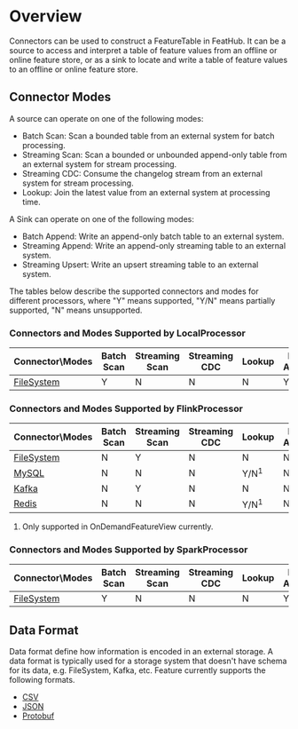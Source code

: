 # Overview

Connectors can be used to construct a FeatureTable in FeatHub. It can be a 
source to access and interpret a table of feature values from an offline or online 
feature store, or as a sink to locate and write a table of feature values to an offline 
or online feature store. 

## Connector Modes

A source can operate on one of the following modes:
- Batch Scan: Scan a bounded table from an external system for batch processing.
- Streaming Scan: Scan a bounded or unbounded append-only table from an external system 
  for stream processing.
- Streaming CDC: Consume the changelog stream from an external system for stream 
  processing.
- Lookup: Join the latest value from an external system at processing time.

A Sink can operate on one of the following modes:
- Batch Append: Write an append-only batch table to an external system.
- Streaming Append: Write an append-only streaming table to an external system.
- Streaming Upsert: Write an upsert streaming table to an external system.


The tables below describe the supported connectors and modes for different processors, 
where "Y" means supported, "Y/N" means partially supported, "N" means unsupported.

### Connectors and Modes Supported by LocalProcessor

| Connector\Modes             | Batch Scan | Streaming Scan | Streaming CDC | Lookup          | Batch Append | Streaming Append | Streaming Upsert |
|-----------------------------|------------|----------------|---------------|-----------------|--------------|------------------|------------------|
| [FileSystem](filesystem.md) | Y          | N              | N             | N               | Y            | N                | N                |

### Connectors and Modes Supported by FlinkProcessor

| Connector\Modes             | Batch Scan | Streaming Scan | Streaming CDC | Lookup          | Batch Append | Streaming Append | Streaming Upsert |
|-----------------------------|------------|----------------|---------------|-----------------|--------------|------------------|------------------|
| [FileSystem](filesystem.md) | N          | Y              | N             | N               | N            | Y                | N                |
| [MySQL](mysql.md)           | N          | N              | N             | Y/N<sup>1</sup> | N            | Y                | Y                |
| [Kafka](kafka.md)           | N          | Y              | N             | N               | N            | Y                | N                |
| [Redis](redis.md)           | N          | N              | N             | Y/N<sup>1</sup> | N            | N                | Y                |

1. Only supported in OnDemandFeatureView currently.

### Connectors and Modes Supported by SparkProcessor

| Connector\Modes             | Batch Scan | Streaming Scan | Streaming CDC | Lookup          | Batch Append | Streaming Append | Streaming Upsert |
|-----------------------------|------------|----------------|---------------|-----------------|--------------|------------------|------------------|
| [FileSystem](filesystem.md) | Y          | N              | N             | N               | Y            | N                | N                |


## Data Format

Data format define how information is encoded in an external storage. A data format is
typically used for a storage system that doesn't have schema for its data, e.g. 
FileSystem, Kafka, etc. Feature currently supports the following formats.

- [CSV](formats/csv.md)
- [JSON](formats/json.md)
- [Protobuf](formats/protobuf.md)
